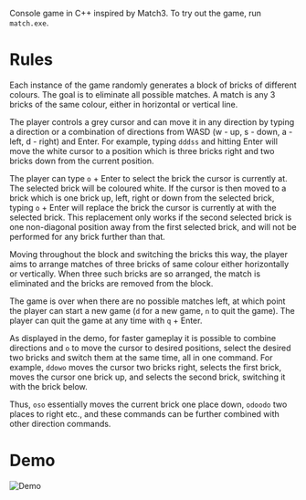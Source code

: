 Console game in C++ inspired by Match3. To try out the game, run `match.exe`.

# Rules

Each instance of the game randomly generates a block of bricks of different colours. The goal is to eliminate all possible matches.
A match is any 3 bricks of the same colour, either in horizontal or vertical line.

The player controls a grey cursor and can move it in any direction by typing a direction or a combination of directions from WASD (w - up, s - down, a - left, d - right) and Enter. 
For example, typing `dddss` and hitting Enter will move the white cursor to a position which is three bricks right and two bricks down from the current position.

The player can type `o` + Enter to select the brick the cursor is currently at. The selected brick will be coloured white. If the cursor is then moved to a brick which is one brick up, left, right or down from the
selected brick, typing `o` + Enter will replace the brick the cursor is currently at with the selected brick. This replacement only works if the second selected brick is one non-diagonal position away from the first selected brick, and will not be performed for any brick further than that.

Moving throughout the block and switching the bricks this way, the player aims to arrange matches of three bricks of same colour either horizontally or vertically. When three such bricks are so arranged, the match is eliminated and the bricks are removed from the block.

The game is over when there are no possible matches left, at which point the player can start a new game (`d` for a new game, `n` to quit the game). The player can quit the game at any time with `q` + Enter.

As displayed in the demo, for faster gameplay it is possible to combine directions and `o` to move the cursor to desired positions, select the desired two bricks and switch them at the same time, all in one command. For example, `ddowo` moves the cursor two bricks right, selects the first brick, moves the cursor one brick up, and selects the second brick, switching it with the brick below.

Thus, `oso` essentially moves the current brick one place down, `odoodo` two places to right etc., and these commands can be further combined with other direction commands.

# Demo

![Demo](./demo.gif)

